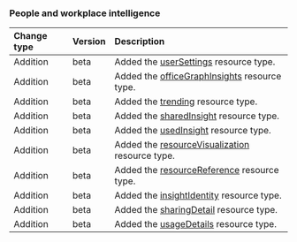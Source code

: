 ### People and workplace intelligence

| **Change type** | **Version** | **Description** |
|:---|:---|:---|
|Addition|beta|Added the [userSettings](https://docs.microsoft.com/en-us/graph/api/resources/userSettings?view=graph-rest-beta) resource type.|
|Addition|beta|Added the [officeGraphInsights](https://docs.microsoft.com/en-us/graph/api/resources/officeGraphInsights?view=graph-rest-beta) resource type.|
|Addition|beta|Added the [trending](https://docs.microsoft.com/en-us/graph/api/resources/trending?view=graph-rest-beta) resource type.|
|Addition|beta|Added the [sharedInsight](https://docs.microsoft.com/en-us/graph/api/resources/sharedInsight?view=graph-rest-beta) resource type.|
|Addition|beta|Added the [usedInsight](https://docs.microsoft.com/en-us/graph/api/resources/usedInsight?view=graph-rest-beta) resource type.|
|Addition|beta|Added the [resourceVisualization](https://docs.microsoft.com/en-us/graph/api/resources/resourceVisualization?view=graph-rest-beta) resource type.|
|Addition|beta|Added the [resourceReference](https://docs.microsoft.com/en-us/graph/api/resources/resourceReference?view=graph-rest-beta) resource type.|
|Addition|beta|Added the [insightIdentity](https://docs.microsoft.com/en-us/graph/api/resources/insightIdentity?view=graph-rest-beta) resource type.|
|Addition|beta|Added the [sharingDetail](https://docs.microsoft.com/en-us/graph/api/resources/sharingDetail?view=graph-rest-beta) resource type.|
|Addition|beta|Added the [usageDetails](https://docs.microsoft.com/en-us/graph/api/resources/usageDetails?view=graph-rest-beta) resource type.|
